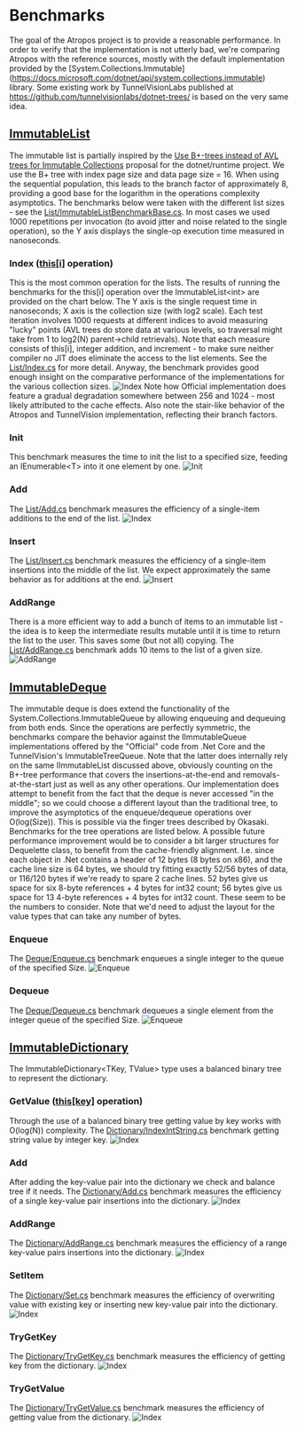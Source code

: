 # Benchmarks
The goal of the Atropos project is to provide a reasonable performance.
In order to verify that the implementation is not utterly bad, we're comparing Atropos with the reference sources, mostly with the 
default implementation provided by the [System.Collections.Immutable] (https://docs.microsoft.com/dotnet/api/system.collections.immutable) library.
Some existing work by TunnelVisionLabs published at https://github.com/tunnelvisionlabs/dotnet-trees/ is based on the very same idea.
## [ImmutableList](../Atropos/Documentation/ImmutableList-T-.md 'Atropos.ImmutableList&lt;T&gt;')
The immutable list is partially inspired by the [Use B+-trees instead of AVL trees for Immutable Collections](https://github.com/dotnet/runtime/issues/14477) proposal for the dotnet/runtime project.
We use the B+ tree with index page size and data page size = 16. When using the sequential population, this leads to the branch factor of approximately 8, providing a good base for the 
logarithm in the operations complexity asymptotics. 
The benchmarks below were taken with the different list sizes - see the [List/ImmutableListBenchmarkBase.cs](./List/ImmutableListBenchmarkBase.cs#L39).
In most cases we used 1000 repetitions per invocation (to avoid jitter and noise related to the single operation), so the Y axis displays the single-op execution time measured in nanoseconds. 
### Index ([this[i]](../Atropos/Documentation/ImmutableList-T--this-int-.md) operation)
This is the most common operation for the lists. 
The results of running the benchmarks for the this[i] operation over the ImmutableList&lt;int&gt; are provided on the chart below. The Y axis is the single request time in nanoseconds; X axis is the collection size (with log2 scale).
Each test iteration involves 1000 requests at different indices to avoid measuring "lucky" points (AVL trees do store data at various levels, so traversal might take from 1 to log2(N) parent->child retrievals).
Note that each measure consists of this[i], integer addition, and increment - to make sure neither compiler no JIT does eliminate the access to the list elements. 
See the [List/Index.cs](./List/Index.cs) for more detail.
Anyway, the benchmark provides good enough insight on the comparative performance of the implementations for the various collection sizes.
![Index](Atropos.Benchmarks.List.Index.png)
Note how Official implementation does feature a gradual degradation somewhere between 256 and 1024 - most likely attributed to the cache effects.
Also note the stair-like behavior of the Atropos and TunnelVision implementation, reflecting their branch factors.
### Init
This benchmark measures the time to init the list to a specified size, feeding an IEnumerable&lt;T&gt; into it one element by one.
![Init](Atropos.Benchmarks.List.InitInt.png)
### Add 
The [List/Add.cs](./List/Add.cs) benchmark measures the efficiency of a single-item additions to the end of the list. 
![Index](Atropos.Benchmarks.List.AddInt.png)
### Insert
The [List/Insert.cs](./List/Insert.cs) benchmark measures the efficiency of a single-item insertions into the middle of the list. 
We expect approximately the same behavior as for additions at the end.
![Insert](Atropos.Benchmarks.List.InsertInt.png)
### AddRange
There is a more efficient way to add a bunch of items to an immutable list - the idea is to keep the intermediate results mutable until it is time to return the list to the user.
This saves some (but not all) copying.
The [List/AddRange.cs](./List/AddRange.cs) benchmark adds 10 items to the list of a given size.
![AddRange](Atropos.Benchmarks.List.AddRange.png)
## [ImmutableDeque](../Atropos/Documentation/ImmutableDeque-T-.md 'Atropos.ImmutableDeque&lt;T&gt;')
The immutable deque is does extend the functionality of the System.Collections.ImmutableQueue by allowing enqueuing and dequeuing from both ends. 
Since the operations are perfectly symmetric, the benchmarks compare the behavior against the IImmutableQueue implementations offered by the "Official" code from .Net Core and the TunnelVision's ImmutableTreeQueue. Note that the latter does internally rely on the same IImmutableList discussed above, obviously counting on the B+-tree performance that covers the insertions-at-the-end and removals-at-the-start just as well as any other operations.
Our implementation does attempt to benefit from the fact that the deque is never accessed "in the middle"; so we could choose a different layout than the traditional tree, to improve the asymptotics of the enqueue/dequeue operations over O(log(Size)). This is possible via the finger trees described by Okasaki. 
Benchmarks for the tree operations are listed below.
A possible future performance improvement would be to consider a bit larger structures for Dequelette class, to benefit from the cache-friendly alignment. 
I.e. since each object in .Net contains a header of 12 bytes (8 bytes on x86), and the cache line size is 64 bytes, we should try fitting exactly 52/56 bytes of data, or 116/120 bytes if we're ready to spare 2 cache lines. 
52 bytes give us space for six 8-byte references + 4 bytes for int32 count; 56 bytes give us space for 13 4-byte references + 4 bytes for int32 count.
These seem to be the numbers to consider. Note that we'd need to adjust the layout for the value types that can take any number of bytes.
### Enqueue
The [Deque/Enqueue.cs](./Deque/Enqueue.cs) benchmark enqueues a single integer to the queue of the specified Size.
![Enqueue](Atropos.Benchmarks.Deque.EnqueueInt.png)
### Dequeue
The [Deque/Dequeue.cs](./Deque/Dequeue.cs) benchmark dequeues a single element from the integer queue of the specified Size.
![Enqueue](Atropos.Benchmarks.Deque.DequeueInt.png)
## [ImmutableDictionary](../Atropos/Documentation/ImmutableDictionary-TKey_TValue-.md 'Atropos.ImmutableDictionary&lt;T&gt;')
The ImmutableDictionary<TKey, TValue> type uses a balanced binary tree to represent the dictionary.
### GetValue ([this[key]](../Atropos/Documentation/ImmutableDictionary-TKey_TValue--this-TKey-.md) operation)
Through the use of a balanced binary tree getting value by key works with O(log(N)) complexity.
The [Dictionary/IndexIntString.cs](./Dictionary/Index.cs) benchmark getting string value by integer key.
![Index](Atropos.Benchmarks.Dictionary.IndexIntString.png)
### Add
After adding the key-value pair into the dictionary we check and balance tree if it needs.
The [Dictionary/Add.cs](./Dictionary/Add.cs) benchmark measures the efficiency of a single key-value pair insertions into the dictionary. 
![Index](Atropos.Benchmarks.Dictionary.AddIntString.png)
### AddRange
The [Dictionary/AddRange.cs](./Dictionary/AddRange.cs) benchmark measures the efficiency of a range key-value pairs insertions into the dictionary. 
![Index](Atropos.Benchmarks.Dictionary.AddRangeIntString.png)
### SetItem 
The [Dictionary/Set.cs](./Dictionary/Set.cs) benchmark measures the efficiency of overwriting value with existing key or inserting new key-value pair into the dictionary. 
![Index](Atropos.Benchmarks.Dictionary.SetIntString.png)
### TryGetKey
The [Dictionary/TryGetKey.cs](./Dictionary/TryGetKey.cs) benchmark measures the efficiency of getting key from the dictionary. 
![Index](Atropos.Benchmarks.Dictionary.TryGetKeyIntString.png)
### TryGetValue
The [Dictionary/TryGetValue.cs](./Dictionary/TryGetValue.cs) benchmark measures the efficiency of getting value from the dictionary. 
![Index](Atropos.Benchmarks.Dictionary.TryGetValueIntString.png)